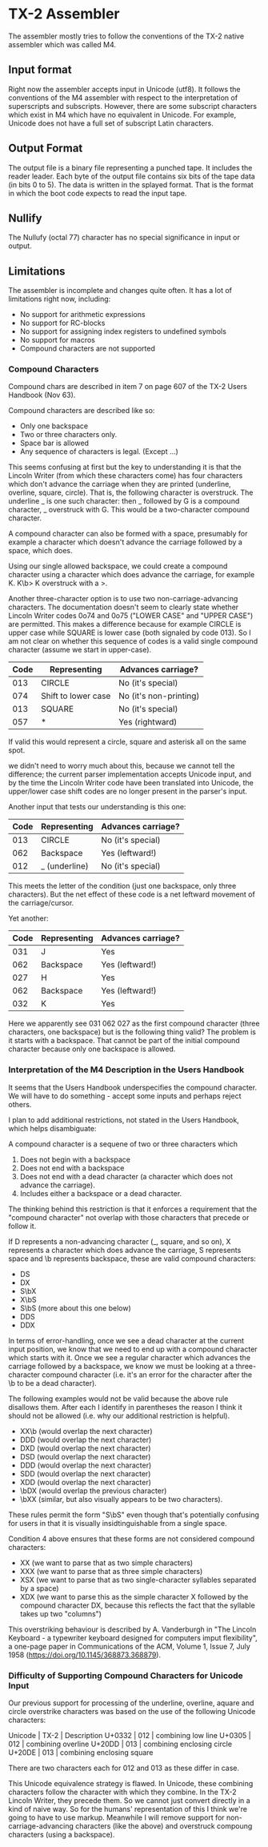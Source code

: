# TX-2 Assembler

The assembler mostly tries to follow the conventions of the TX-2
native assembler which was called M4.

## Input format

Right now the assembler accepts input in Unicode (utf8).  It follows
the conventions of the M4 assembler with respect to the interpretation
of superscripts and subscripts.  However, there are some subscript
characters which exist in M4 which have no equivalent in Unicode.  For
example, Unicode does not have a full set of subscript Latin
characters.

## Output Format

The output file is a binary file representing a punched tape.  It
includes the reader leader.  Each byte of the output file contains six
bits of the tape data (in bits 0 to 5).  The data is written in the
splayed format.  That is the format in which the boot code expects to
read the input tape.

## Nullify

The Nullufy (octal 77) character has no special significance in input
or output.

## Limitations

The assembler is incomplete and changes quite often.  It has a lot of
limitations right now, including:

- No support for arithmetic expressions
- No support for RC-blocks
- No support for assigning index registers to undefined symbols
- No support for macros
- Compound characters are not supported

### Compound Characters

 Compound chars are described in item 7 on page 607 of the TX-2 Users
Handbook (Nov 63).

Compound characters are described like so:

- Only one backspace
- Two or three characters only.
- Space bar is allowed
- Any sequence of characters is legal. (Except ...)

This seems confusing at first but the key to understanding it is that
the Lincoln Writer (from which these characters come) has four
characters which don't advance the carriage when they are printed
(underline, overline, square, circle).  That is, the following
character is overstruck.  The underline _ is one such character: then
_ followed by G is a compound character, _ overstruck with G.  This
would be a two-character compound character.

A compound character can also be formed with a space, presumably for
example a character which doesn't advance the carriage followed by a
space, which does.

Using our single allowed backspace, we could create a compound
character using a character which does advance the carriage, for
example K.  K\b> K overstruck with a >.

Another three-character option is to use two non-carriage-advancing
characters.  The documentation doesn't seem to clearly state whether
Lincoln Writer codes 0o74 and 0o75 ("LOWER CASE" and "UPPER CASE") are
permitted.  This makes a difference because for example CIRCLE is
upper case while SQUARE is lower case (both signaled by code 013).  So
I am not clear on whether this sequence of codes is a valid single
compound character (assume we start in upper-case).

Code  | Representing          | Advances carriage?
----- | ------------          | ------------------
013   | CIRCLE                | No (it's special)
074   | Shift to lower case   | No (it's non-printing)
013   | SQUARE                | No (it's special)
057   | *                     | Yes (rightward)

If valid this would represent a circle, square and asterisk all on the
same spot.

we didn't need to worry much about this, because we cannot tell the
difference; the current parser implementation accepts Unicode input,
and by the time the Lincoln Writer code have been translated into
Unicode, the upper/lower case shift codes are no longer present in the
parser's input.


Another input that tests our understanding is this one:

Code  | Representing          | Advances carriage?
----- | ------------          | ------------------
013   | CIRCLE                | No (it's special)
062   | Backspace             | Yes (leftward!)
012   | _ (underline)         | No (it's special)

This meets the letter of the condition (just one backspace,
only three characters).  But the net effect of these code is a
net leftward movement of the carriage/cursor.

Yet another:

Code  | Representing          | Advances carriage?
----- | ------------          | ------------------
031   | J                     | Yes
062   | Backspace             | Yes (leftward!)
027   | H                     | Yes
062   | Backspace             | Yes (leftward!)
032   | K                     | Yes

Here we apparently see 031 062 027 as the first compound
character (three characters, one backspace) but is the
following thing valid?  The problem is it starts with a
backspace.  That cannot be part of the initial compound
character because only one backspace is allowed.

### Interpretation of the M4 Description in the Users Handbook

It seems that the Users Handbook underspecifies the compound
character.  We will have to do something - accept some inputs and
perhaps reject others.

I plan to add additional restrictions, not stated in the
Users Handbook, which helps disambiguate:

A compound character is a sequene of two or three characters
which

1. Does not begin with a backspace
2. Does not end with a backspace
3. Does not end with a dead character (a character which does
   not advance the carriage).
4. Includes either a backspace or a dead character.

The thinking behind this restriction is that it enforces a
requirement that the "compound character" not overlap with
those characters that precede or follow it.

If D represents a non-advancing character (_, square, and so
on), X represents a character which does advance the carriage,
S represents space and \b represents backspace, these are
valid compound characters:

- DS
- DX
- S\bX
- X\bS
- S\bS (more about this one below)
- DDS
- DDX

In terms of error-handling, once we see a dead character at the
current input position, we know that we need to end up with a compound
character which starts with it.  Once we see a regular character which
advances the carriage followed by a backspace, we know we must be
looking at a three-character compound character (i.e. it's an error
for the character after the \b to be a dead character).

The following examples would not be valid because the above rule
disallows them.  After each I identify in parentheses the reason I
think it should not be allowed (i.e. why our additional restriction is
helpful).

- XX\b (would overlap the next character)
- DDD  (would overlap the next character)
- DXD  (would overlap the next character)
- DSD  (would overlap the next character)
- DDD  (would overlap the next character)
- SDD  (would overlap the next character)
- XDD  (would overlap the next character)
- \bDX (would overlap the previous character)
- \bXX (similar, but also visually appears to be two characters).

These rules permit the form "S\bS" even though that's potentially
confusing for users in that it is visually insidtinguishable from a
single space.

Condition 4 above ensures that these forms are not considered compound
characters:

- XX  (we want to parse that as two simple characters)
- XXX (we want to parse that as three simple characters)
- XSX (we want to parse that as two single-character syllables
  separated by a space)
- XDX (we want to parse this as the simple character X followed by the
  compound character DX, because this reflects the fact that the
  syllable takes up two "columns")

This overstriking behaviour is described by A. Vanderburgh
in "The Lincoln Keyboard - a typewriter keyboard designed
for computers imput flexibility", a one-page paper in
Communications of the ACM, Volume 1, Issue 7, July 1958
(https://doi.org/10.1145/368873.368879).


### Difficulty of Supporting Compound Characters for Unicode Input

Our previous support for processing of the underline, overline, aquare
and circle overstrike characters was based on the use of the following
Unicode characters:

Unicode | TX-2 | Description
U+0332  | 012  | combining low line
U+0305  | 012  | combining overline
U+20DD  | 013  | combining enclosing circle
U+20DE  | 013  | combining enclosing square

There are two characters each for 012 and 013 as these differ in case.

This Unicode equivalence strategy is flawed.  In Unicode, these
combining characters follow the character with which they combine.  In
the TX-2 Lincoln Writer, they precede them.  So we cannot just convert
directly in a kind of naive way.  So for the humans' representation of
this I think we're going to have to use markup.  Meanwhile I will
remove support for non-carriage-advancing characters (like the above)
and overstruck compoung characters (using a backspace).
